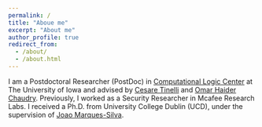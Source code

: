 ```yaml
---
permalink: /
title: "Aboue me"
excerpt: "About me"
author_profile: true
redirect_from: 
  - /about/
  - /about.html
---
```


I am a Postdoctoral Researcher (PostDoc) in 
[Computational Logic Center](http://clc.cs.uiowa.edu/site/index.shtml)
at The University of Iowa and advised by 
[Cesare Tinelli](https://homepage.cs.uiowa.edu/~tinelli/) 
and 
[Omar Haider Chaudry](https://homepage.cs.uiowa.edu/~comarhaider/). Previously, I worked as a Security Researcher in Mcafee Research Labs. I received a Ph.D. from University College Dublin (UCD), under the supervision of 
[Joao Marques-Silva](https://jpmarquessilva.github.io/).
